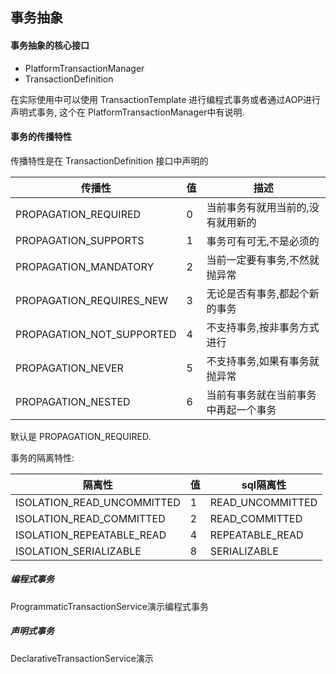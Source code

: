 ## 事务抽象

#### 事务抽象的核心接口

- PlatformTransactionManager
- TransactionDefinition

在实际使用中可以使用 TransactionTemplate 进行编程式事务或者通过AOP进行声明式事务, 这个在
PlatformTransactionManager中有说明.

#### 事务的传播特性

传播特性是在 TransactionDefinition 接口中声明的

|  传播性   | 值  |  描述  |
|  ----  | ----  | --- |
| PROPAGATION_REQUIRED  | 0 | 当前事务有就用当前的,没有就用新的 |
| PROPAGATION_SUPPORTS  | 1 | 事务可有可无,不是必须的 |
| PROPAGATION_MANDATORY | 2 | 当前一定要有事务,不然就抛异常 |
| PROPAGATION_REQUIRES_NEW | 3 | 无论是否有事务,都起个新的事务 |
| PROPAGATION_NOT_SUPPORTED | 4 | 不支持事务,按非事务方式进行 |
| PROPAGATION_NEVER | 5 | 不支持事务,如果有事务就抛异常 |
| PROPAGATION_NESTED | 6 | 当前有事务就在当前事务中再起一个事务 |

默认是 PROPAGATION_REQUIRED.

事务的隔离特性:

|  隔离性   | 值  |  sql隔离性  |
|  ----  | ----  | --- |
| ISOLATION_READ_UNCOMMITTED  | 1 | READ_UNCOMMITTED |
| ISOLATION_READ_COMMITTED  | 2 | READ_COMMITTED |
| ISOLATION_REPEATABLE_READ | 4 | REPEATABLE_READ |
| ISOLATION_SERIALIZABLE | 8 | SERIALIZABLE |
  
 ##### 编程式事务
 
 ProgrammaticTransactionService演示编程式事务
 
 ##### 声明式事务
 
 DeclarativeTransactionService演示
